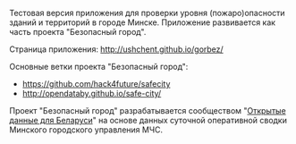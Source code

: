 Тестовая версия приложения для проверки уровня (пожаро)опасности зданий и территорий в городе Минске. Приложение развивается как часть проекта "Безопасный город".

Страница приложения: http://ushchent.github.io/gorbez/

Основные ветки проекта "Безопасный город":

- https://github.com/hack4future/safecity
- http://opendataby.github.io/safe-city/

Проект "Безопасный город" разрабатывается сообществом "[Открытые данные для Беларуси](http://opendata.by)" на основе данных суточной оперативной сводки Минского городского управления МЧС.
